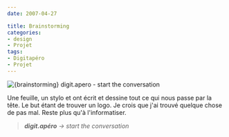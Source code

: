 ```yaml
---
date: 2007-04-27

title: Brainstorming
categories:
- design
- Projet
tags:
- Digitapéro
- Projet
---
```

<img src="https://dlgjp9x71cipk.cloudfront.net/2007/04/brainstorming_macro.JPG" alt="{brainstorming} digit.apero - start the conversation" />

Une feuille, un stylo et ont écrit et dessine tout ce qui nous passe par la tête. Le but étant de trouver un logo. Je crois que j'ai trouvé quelque chose de pas mal. Reste plus qu'à l'informatiser.
<blockquote><em><strong>digit.apéro</strong> -&gt; start the conversation</em></blockquote>
